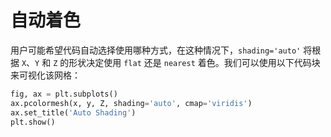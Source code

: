 # 自动着色

用户可能希望代码自动选择使用哪种方式，在这种情况下，`shading='auto'` 将根据 `X`、`Y` 和 `Z` 的形状决定使用 `flat` 还是 `nearest` 着色。我们可以使用以下代码块来可视化该网格：

```python
fig, ax = plt.subplots()
ax.pcolormesh(x, y, Z, shading='auto', cmap='viridis')
ax.set_title('Auto Shading')
plt.show()
```
